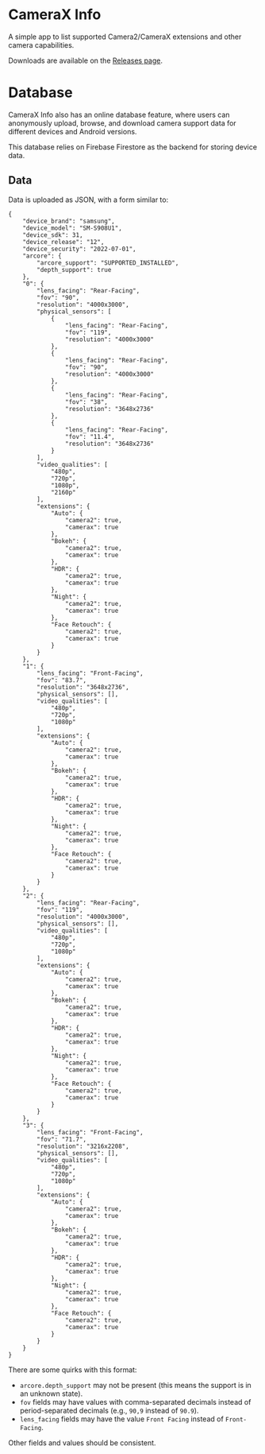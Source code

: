 # CameraX Info
A simple app to list supported Camera2/CameraX extensions and other camera capabilities.

Downloads are available on the [Releases page](https://github.com/zacharee/CameraXInfo/releases).

# Database
CameraX Info also has an online database feature, where users can anonymously upload, browse, and download camera support data for different devices and Android versions.

This database relies on Firebase Firestore as the backend for storing device data.

## Data

Data is uploaded as JSON, with a form similar to:

```
{
    "device_brand": "samsung",
    "device_model": "SM-S908U1",
    "device_sdk": 31,
    "device_release": "12",
    "device_security": "2022-07-01",
    "arcore": {
        "arcore_support": "SUPPORTED_INSTALLED",
        "depth_support": true
    },
    "0": {
        "lens_facing": "Rear-Facing",
        "fov": "90",
        "resolution": "4000x3000",
        "physical_sensors": [
            {
                "lens_facing": "Rear-Facing",
                "fov": "119",
                "resolution": "4000x3000"
            },
            {
                "lens_facing": "Rear-Facing",
                "fov": "90",
                "resolution": "4000x3000"
            },
            {
                "lens_facing": "Rear-Facing",
                "fov": "38",
                "resolution": "3648x2736"
            },
            {
                "lens_facing": "Rear-Facing",
                "fov": "11.4",
                "resolution": "3648x2736"
            }
        ],
        "video_qualities": [
            "480p",
            "720p",
            "1080p",
            "2160p"
        ],
        "extensions": {
            "Auto": {
                "camera2": true,
                "camerax": true
            },
            "Bokeh": {
                "camera2": true,
                "camerax": true
            },
            "HDR": {
                "camera2": true,
                "camerax": true
            },
            "Night": {
                "camera2": true,
                "camerax": true
            },
            "Face Retouch": {
                "camera2": true,
                "camerax": true
            }
        }
    },
    "1": {
        "lens_facing": "Front-Facing",
        "fov": "83.7",
        "resolution": "3648x2736",
        "physical_sensors": [],
        "video_qualities": [
            "480p",
            "720p",
            "1080p"
        ],
        "extensions": {
            "Auto": {
                "camera2": true,
                "camerax": true
            },
            "Bokeh": {
                "camera2": true,
                "camerax": true
            },
            "HDR": {
                "camera2": true,
                "camerax": true
            },
            "Night": {
                "camera2": true,
                "camerax": true
            },
            "Face Retouch": {
                "camera2": true,
                "camerax": true
            }
        }
    },
    "2": {
        "lens_facing": "Rear-Facing",
        "fov": "119",
        "resolution": "4000x3000",
        "physical_sensors": [],
        "video_qualities": [
            "480p",
            "720p",
            "1080p"
        ],
        "extensions": {
            "Auto": {
                "camera2": true,
                "camerax": true
            },
            "Bokeh": {
                "camera2": true,
                "camerax": true
            },
            "HDR": {
                "camera2": true,
                "camerax": true
            },
            "Night": {
                "camera2": true,
                "camerax": true
            },
            "Face Retouch": {
                "camera2": true,
                "camerax": true
            }
        }
    },
    "3": {
        "lens_facing": "Front-Facing",
        "fov": "71.7",
        "resolution": "3216x2208",
        "physical_sensors": [],
        "video_qualities": [
            "480p",
            "720p",
            "1080p"
        ],
        "extensions": {
            "Auto": {
                "camera2": true,
                "camerax": true
            },
            "Bokeh": {
                "camera2": true,
                "camerax": true
            },
            "HDR": {
                "camera2": true,
                "camerax": true
            },
            "Night": {
                "camera2": true,
                "camerax": true
            },
            "Face Retouch": {
                "camera2": true,
                "camerax": true
            }
        }
    }
}
```

There are some quirks with this format:
- `arcore.depth_support` may not be present (this means the support is in an unknown state).
- `fov` fields may have values with comma-separated decimals instead of period-separated decimals (e.g., `90,9` instead of `90.9`).
- `lens_facing` fields may have the value `Front Facing` instead of `Front-Facing`.

Other fields and values should be consistent.
